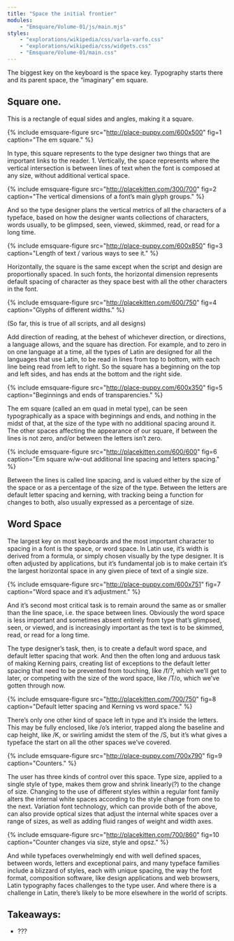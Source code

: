 ```yaml
---
title: "Space the initial frontier"
modules:
    - "Emsquare/Volume-01/js/main.mjs"
styles:
    - "explorations/wikipedia/css/varla-varfo.css"
    - "explorations/wikipedia/css/widgets.css"
    - "Emsquare/Volume-01/main.css"
---
```


The biggest key on the keyboard is the space key. Typography starts there and its parent space, the “imaginary” em square.

## Square one.

This is a rectangle of equal sides and angles, making it a square.

{% include emsquare-figure
        src="http://place-puppy.com/600x500"
        fig=1
        caption="The em square."
%}

In type, this square represents to the type designer two things that are important links to the reader. 1. Vertically, the space represents where the vertical intersection is between lines of text when the font is composed at any size, without additional vertical space.

{% include emsquare-figure
        src="http://placekitten.com/300/700"
        fig=2
        caption="The vertical dimensions of a font’s main glyph groups."
%}

And so the type designer plans the vertical metrics of all the characters of a typeface, based on how the designer wants collections of characters, words usually, to be glimpsed, seen, viewed, skimmed, read, or read for a long time.

{% include emsquare-figure
        src="http://place-puppy.com/600x850"
        fig=3
        caption="Length of text / various ways to see it."
%}

Horizontally, the square is the same except when the script and design are proportionally spaced. In such fonts, the horizontal dimension represents default spacing of character as they space best with all the other characters in the font.

{% include emsquare-figure
        src="http://placekitten.com/600/750"
        fig=4
        caption="Glyphs of different widths."
%}

(So far, this is true of all scripts, and all designs)


Add direction of reading, at the behest of whichever direction, or directions, a language allows, and the square has direction. For example, and to zero in on one language at a time, all the types of Latin are designed for all the languages that use Latin, to be read in lines from top to bottom, with each line being read from left to right. So the square has a beginning on the top and left sides, and has ends at the bottom and the right side.

{% include emsquare-figure
        src="http://place-puppy.com/600x350"
        fig=5
        caption="Beginnings and ends of transparencies."
%}

The em square (called an em quad in metal type), can be seen typographically as a space with beginnings and ends, and nothing in the midst of that, at the size of the type with no additional spacing around it. The other spaces affecting the appearance of our square, if between the lines is not zero, and/or between the letters isn’t zero.

{% include emsquare-figure
        src="http://placekitten.com/600/600"
        fig=6
        caption="Em square w/w-out additional line spacing and letters spacing."
%}

Between the lines is called line spacing, and is valued either by the size of the space or as a percentage of the size of the type. Between the letters are default letter spacing and kerning, with tracking being a function for changes to both, also usually expressed as a percentage of size.

## Word Space

The largest key on most keyboards and the most important character to spacing in a font is the space, or word space. In Latin use, it’s width is derived from a formula, or simply chosen visually by the type designer. It is often adjusted by applications, but it’s fundamental job is to make certain it’s the largest horizontal space in any given piece of text of a single size.

{% include emsquare-figure
        src="http://place-puppy.com/600x751"
        fig=7
        caption="Word space and it’s adjustment."
%}

And it’s second most critical task is to remain around the same as or smaller than the line space, i.e. the space between lines. Obviously the word space is less important and sometimes absent entirely from type that’s glimpsed, seen, or viewed, and is increasingly important as the text is to be skimmed, read, or read for a long time.

The type designer’s task, then, is to create a default word space, and default letter spacing that work. And then the often long and arduous task of making Kerning pairs, creating list of exceptions to the default letter spacing that need to be prevented from touching, like /f/?, which we’ll get to later, or competing with the size of the word space, like /T/o, which we’ve gotten through now.

{% include emsquare-figure
        src="http://placekitten.com/700/750"
        fig=8
        caption="Default letter spacing and Kerning vs word space."
%}

There’s only one other kind of space left in type and it’s inside the letters. This may be fully enclosed, like /o’s interior, trapped along the baseline and cap height, like /K, or swirling amidst the stem of the /S, but it’s what gives a typeface the start on all the other spaces we’ve covered.

{% include emsquare-figure
        src="http://place-puppy.com/700x790"
        fig=9
        caption="Counters."
%}

The user has three kinds of control over this space. Type size, applied to a single style of type, makes them grow and shrink linearly(?) to the change of size. Changing to the use of different styles within a regular font family alters the internal white spaces according to the style change from one to the next. Variation font technology, which can provide both of the above, can also provide optical sizes that adjust the internal white spaces over a range of sizes, as well as adding fluid ranges of weight and width axes.

{% include emsquare-figure
        src="http://placekitten.com/700/860"
        fig=10
        caption="Counter changes via size, style and opsz."
%}

And while typefaces overwhelmingly end with well defined spaces, between words, letters and exceptional pairs, and many typeface families include a blizzard of styles, each with unique spacing, the way the font format, composition software, like design applications and web browsers, Latin typography faces challenges to the type user. And where there is a challenge in Latin, there’s likely to be more elsewhere in the world of scripts.

## Takeaways:

* ???
